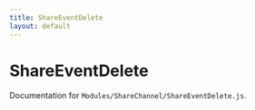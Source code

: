 ```yaml
---
title: ShareEventDelete
layout: default
---
```


# ShareEventDelete

Documentation for `Modules/ShareChannel/ShareEventDelete.js`.

